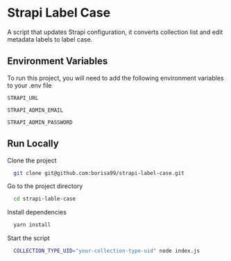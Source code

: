 
# Strapi Label Case

A script that updates Strapi configuration, it converts collection list and edit metadata labels to label case. 


## Environment Variables

To run this project, you will need to add the following environment variables to your .env file

`STRAPI_URL`

`STRAPI_ADMIN_EMAIL`

`STRAPI_ADMIN_PASSWORD`


## Run Locally

Clone the project

```bash
  git clone git@github.com:borisa99/strapi-label-case.git
```

Go to the project directory

```bash
  cd strapi-lable-case
```

Install dependencies

```bash
  yarn install
```

Start the script

```bash
  COLLECTION_TYPE_UID="your-collection-type-uid" node index.js
```

